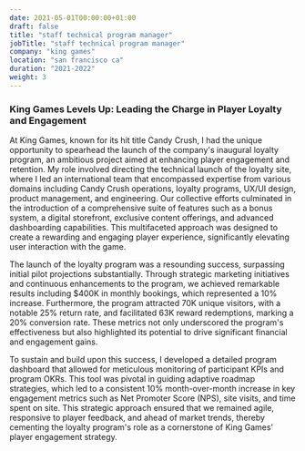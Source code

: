 ```yaml
---
date: 2021-05-01T00:00:00+01:00
draft: false
title: "staff technical program manager"
jobTitle: "staff technical program manager"
company: "king games"
location: "san francisco ca"
duration: "2021-2022"
weight: 3
---
```

### King Games Levels Up: Leading the Charge in Player Loyalty and Engagement

At King Games, known for its hit title Candy Crush, I had the unique opportunity to spearhead the launch of the company's inaugural loyalty program, an ambitious project aimed at enhancing player engagement and retention. My role involved directing the technical launch of the loyalty site, where I led an international team that encompassed expertise from various domains including Candy Crush operations, loyalty programs, UX/UI design, product management, and engineering. Our collective efforts culminated in the introduction of a comprehensive suite of features such as a bonus system, a digital storefront, exclusive content offerings, and advanced dashboarding capabilities. This multifaceted approach was designed to create a rewarding and engaging player experience, significantly elevating user interaction with the game.

The launch of the loyalty program was a resounding success, surpassing initial pilot projections substantially. Through strategic marketing initiatives and continuous enhancements to the program, we achieved remarkable results including $400K in monthly bookings, which represented a 10% increase. Furthermore, the program attracted 70K unique visitors, with a notable 25% return rate, and facilitated 63K reward redemptions, marking a 20% conversion rate. These metrics not only underscored the program's effectiveness but also highlighted its potential to drive significant financial and engagement gains.

To sustain and build upon this success, I developed a detailed program dashboard that allowed for meticulous monitoring of participant KPIs and program OKRs. This tool was pivotal in guiding adaptive roadmap strategies, which led to a consistent 10% month-over-month increase in key engagement metrics such as Net Promoter Score (NPS), site visits, and time spent on site. This strategic approach ensured that we remained agile, responsive to player feedback, and ahead of market trends, thereby cementing the loyalty program's role as a cornerstone of King Games' player engagement strategy.